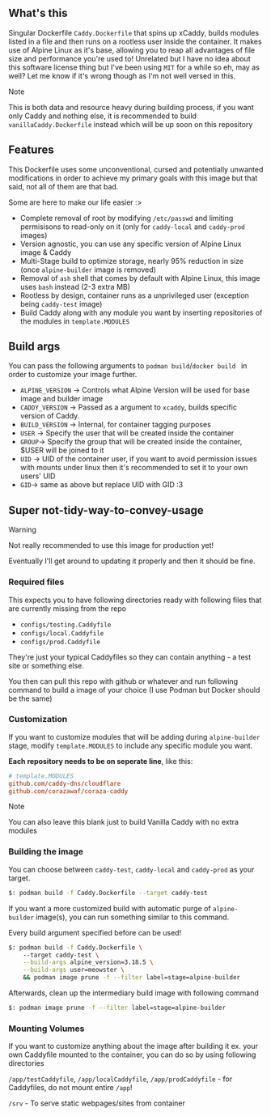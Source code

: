 ## What's this
Singular Dockerfile `Caddy.Dockerfile` that spins up xCaddy, builds modules listed in a file and then runs on a rootless user inside the container. It makes use of Alpine Linux as it's base, allowing you to reap all advantages of file size and performance you're used to! Unrelated but I have no idea about this software license thing but I've been using `MIT` for a while so eh, may as well? Let me know if it's wrong though as I'm not well versed in this.

> [!NOTE] 
> This is both data and resource heavy during building process, if you want only Caddy and nothing else, it is recommended to build `vanillaCaddy.Dockerfile` instead which will be up soon on this repository

## Features
This Dockerfile uses some unconventional, cursed and potentially unwanted modifications in order to achieve my primary goals with this image but that said, not all of them are that bad. 

Some are here to make our life easier :>

- Complete removal of root by modifying `/etc/passwd` and limiting permisisons to read-only on it (only for `caddy-local` and `caddy-prod` images)
- Version agnostic, you can use any specific version of Alpine Linux image & Caddy
- Multi-Stage build to optimize storage, nearly 95% reduction in size (once `alpine-builder` image is removed)
- Removal of `ash` shell that comes by default with Alpine Linux, this image uses `bash` instead (2-3 extra MB)
- Rootless by design, container runs as a unprivileged user (exception being `caddy-test` image)
- Build Caddy along with any module you want by inserting repositories of the modules in `template.MODULES`


## Build args
You can pass the following arguments to `podman build`/`docker build ` in order to customize your image further.
- `ALPINE_VERSION` -> Controls what Alpine Version will be used for base image and builder image
- `CADDY_VERSION` -> Passed as a argument to `xcaddy`, builds specific version of Caddy.
- `BUILD_VERSION` -> Internal, for container tagging purposes
- `USER` -> Specify the user that will be created inside the container
- `GROUP`-> Specify the group that will be created inside the container, $USER will be joined to it
- `UID` -> UID of the container user, if you want to avoid permission issues with mounts under linux then it's recommended to set it to your own users' UID
- `GID`-> same as above but replace UID with GID :3

## Super not-tidy-way-to-convey-usage

> [!WARNING] 
> Not really recommended to use this image for production yet!

Eventually I'll get around to updating it properly and then it should be fine.

### Required files

This expects you to have following directories ready with following files that are currently missing from the repo

- `configs/testing.Caddyfile`
- `configs/local.Caddyfile`
- `configs/prod.Caddyfile`

They're just your typical Caddyfiles so they can contain anything - a test site or something else.

You then can pull this repo with github or whatever and run following command to build a image of your choice (I use Podman but Docker should be the same)

### Customization

If you want to customize modules that will be adding during `alpine-builder` stage, modify `template.MODULES` to include any specific module you want. 

**Each repository needs to be on seperate line**, like this:

```ini
# template.MODULES
github.com/caddy-dns/cloudflare
github.com/corazawaf/coraza-caddy
```

> [!NOTE] 
> You can also leave this blank just to build Vanilla Caddy with no extra modules

### Building the image

You can choose between `caddy-test`, `caddy-local` and `caddy-prod` as your target.

```bash
$: podman build -f Caddy.Dockerfile --target caddy-test
```

If you want a more customized build with automatic purge of `alpine-builder` image(s), you can run something similar to this command. 

Every build argument specified before can be used!

```bash
$: podman build -f Caddy.Dockerfile \ 
    --target caddy-test \
    --build-args alpine_version=3.18.5 \
    --build-args user=meowster \
    && podman image prune -f --filter label=stage=alpine-builder
```

Afterwards, clean up the intermediary build image with following command

```bash
$: podman image prune -f --filter label=stage=alpine-builder
```

### Mounting Volumes

If you want to customize anything about the image after building it ex. your own Caddyfile mounted to the container, you can do so by using following directories

`/app/testCaddyfile`, `/app/localCaddyfile`, `/app/prodCaddyfile` - for Caddyfiles, do not mount entire `/app`!

`/srv` - To serve static webpages/sites from container

